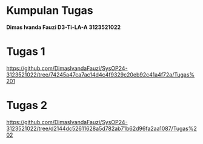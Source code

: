 # Kumpulan Tugas
**Dimas Ivanda Fauzi D3-Ti-LA-A**
**3123521022**

# Tugas 1
https://github.com/DimasIvandaFauzi/SysOP24-3123521022/tree/74245a47ca7ac14d4c4f9329c20eb92c41a4f72a/Tugas%201

# Tugas 2
https://github.com/DimasIvandaFauzi/SysOP24-3123521022/tree/d2144dc52611628a5d782ab71b62d96fa2aa1087/Tugas%202

